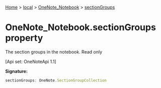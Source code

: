 [Home](./index) &gt; [local](local.md) &gt; [OneNote\_Notebook](local.onenote_notebook.md) &gt; [sectionGroups](local.onenote_notebook.sectiongroups.md)

# OneNote\_Notebook.sectionGroups property

The section groups in the notebook. Read only 

 \[Api set: OneNoteApi 1.1\]

**Signature:**
```javascript
sectionGroups: OneNote.SectionGroupCollection
```
